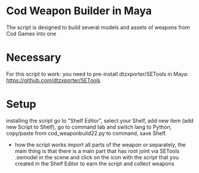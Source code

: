 # Cod Weapon Builder in Maya
The script is designed to build several models and assets of weapons from Cod Games into one


# Necessary
For this script to work:
you need to pre-install dtzxporter/SETools in Maya: 
https://github.com/dtzxporter/SETools

# Setup

installing the script
go to "Shelf Editor",
select your Shelf,
add new item (add new Script to Shelf),
go to command tab and switch lang to Python, 
copy/paste from cod_weaponbuild22.py to command,
save Shelf.




* how the script works
import all parts of the weapon or separately, the main thing is that there is a main part that has root joint
via SETools .semodel in the scene
and click on the icon with the script that you created in the Shelf Editor to earn the script and collect weapons

